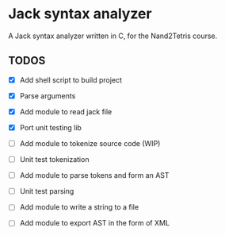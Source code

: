 # Jack syntax analyzer

A Jack syntax analyzer written in C, for the Nand2Tetris course.

## TODOS

- [x] Add shell script to build project
- [x] Parse arguments
- [x] Add module to read jack file
- [x] Port unit testing lib
- [ ] Add module to tokenize source code (WIP)
- [ ] Unit test tokenization
- [ ] Add module to parse tokens and form an AST
- [ ] Unit test parsing
- [ ] Add module to write a string to a file
- [ ] Add module to export AST in the form of XML

